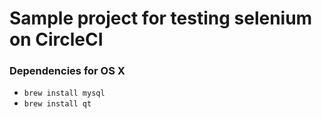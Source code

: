 # Sample project for testing selenium on CircleCI

### Dependencies for OS X
* `brew install mysql`
* `brew install qt`
